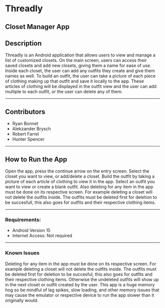 # Threadly
## Closet Manager App

## Description

Threadly is an Android application that allows users to view and manage a list of customized closets. On the main screen, users can access their saved closets and add new closets, giving them a name for ease of use. Inside each closet, the user can add any outfits they create and give them names as well. To build an outfit, the user can take a picture of each piece of clothing making up that outfit and save it locally to the app. These articles of clothing will be displayed in the outfit view and the user can add multiple to each outfit, or the user can delete any of them.

---

## Contributors

- Ryan Bonnet
- Alekzander Brysch
- Robert Farrel
- Hunter Spencer

---

## How to Run the App

Open the app, press the continue arrow on the entry screen. Select the closet you want to view, or add/delete a closet. Build the outfit by taking a picture of each article of clothing to view it in the app. Select an outfit you want to view or create a blank outfit. Also deleting for any item in the app must be done on its respective screen. For example deleting a closet will not delete the outfits inside. The outfits must be deleted first for deletion to be succesfull, this also goes for outfits and their respective clothing items.

---

### Requirements:

- Android Version 15
- Internet Access: Not required

---

### Known Issues
Deleting for any item in the app must be done on its respective screen. For example deleting a closet will not delete the outfits inside. The outfits must be deleted first for deletion to be succesful, this also goes for outfits and their respective clothing items.
Otherwise the undeleted outfits will show up in the next closet or outfit created by the user. 
This app is a huge memory hog so be mindful of lag spikes, slow loading, and other memory issues that may cause the emulator or respective device to run the app slower than it originally would. 



